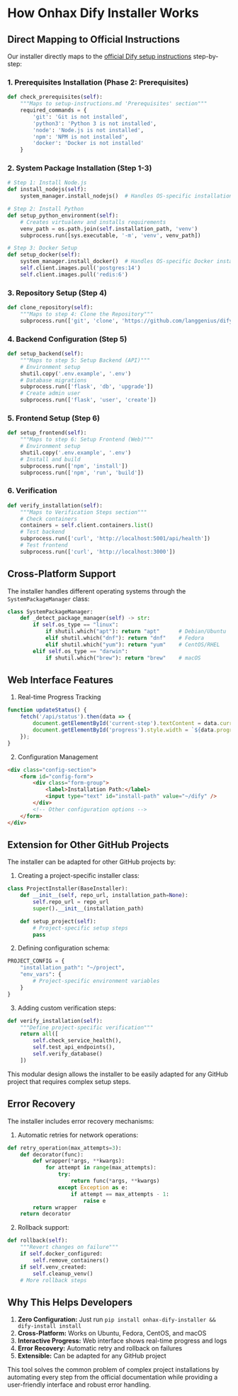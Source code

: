 # How Onhax Dify Installer Works

## Direct Mapping to Official Instructions

Our installer directly maps to the [official Dify setup instructions](setup-instructions.md) step-by-step:

### 1. Prerequisites Installation (Phase 2: Prerequisites)
```python
def check_prerequisites(self):
    """Maps to setup-instructions.md 'Prerequisites' section"""
    required_commands = {
        'git': 'Git is not installed',
        'python3': 'Python 3 is not installed',
        'node': 'Node.js is not installed',
        'npm': 'NPM is not installed',
        'docker': 'Docker is not installed'
    }
```

### 2. System Package Installation (Step 1-3)
```python
# Step 1: Install Node.js
def install_nodejs(self):
    system_manager.install_nodejs()  # Handles OS-specific installation

# Step 2: Install Python
def setup_python_environment(self):
    # Creates virtualenv and installs requirements
    venv_path = os.path.join(self.installation_path, 'venv')
    subprocess.run([sys.executable, '-m', 'venv', venv_path])

# Step 3: Docker Setup
def setup_docker(self):
    system_manager.install_docker()  # Handles OS-specific Docker installation
    self.client.images.pull('postgres:14')
    self.client.images.pull('redis:6')
```

### 3. Repository Setup (Step 4)
```python
def clone_repository(self):
    """Maps to step 4: Clone the Repository"""
    subprocess.run(['git', 'clone', 'https://github.com/langgenius/dify.git'])
```

### 4. Backend Configuration (Step 5)
```python
def setup_backend(self):
    """Maps to step 5: Setup Backend (API)"""
    # Environment setup
    shutil.copy('.env.example', '.env')
    # Database migrations
    subprocess.run(['flask', 'db', 'upgrade'])
    # Create admin user
    subprocess.run(['flask', 'user', 'create'])
```

### 5. Frontend Setup (Step 6)
```python
def setup_frontend(self):
    """Maps to step 6: Setup Frontend (Web)"""
    # Environment setup
    shutil.copy('.env.example', '.env')
    # Install and build
    subprocess.run(['npm', 'install'])
    subprocess.run(['npm', 'run', 'build'])
```

### 6. Verification
```python
def verify_installation(self):
    """Maps to Verification Steps section"""
    # Check containers
    containers = self.client.containers.list()
    # Test backend
    subprocess.run(['curl', 'http://localhost:5001/api/health'])
    # Test frontend
    subprocess.run(['curl', 'http://localhost:3000'])
```

## Cross-Platform Support

The installer handles different operating systems through the `SystemPackageManager` class:

```python
class SystemPackageManager:
    def _detect_package_manager(self) -> str:
        if self.os_type == "linux":
            if shutil.which("apt"): return "apt"      # Debian/Ubuntu
            elif shutil.which("dnf"): return "dnf"    # Fedora
            elif shutil.which("yum"): return "yum"    # CentOS/RHEL
        elif self.os_type == "darwin":
            if shutil.which("brew"): return "brew"    # macOS
```

## Web Interface Features

1. Real-time Progress Tracking
```javascript
function updateStatus() {
    fetch('/api/status').then(data => {
        document.getElementById('current-step').textContent = data.current_step;
        document.getElementById('progress').style.width = `${data.progress}%`;
    });
}
```

2. Configuration Management
```html
<div class="config-section">
    <form id="config-form">
        <div class="form-group">
            <label>Installation Path:</label>
            <input type="text" id="install-path" value="~/dify" />
        </div>
        <!-- Other configuration options -->
    </form>
</div>
```

## Extension for Other GitHub Projects

The installer can be adapted for other GitHub projects by:

1. Creating a project-specific installer class:
```python
class ProjectInstaller(BaseInstaller):
    def __init__(self, repo_url, installation_path=None):
        self.repo_url = repo_url
        super().__init__(installation_path)

    def setup_project(self):
        # Project-specific setup steps
        pass
```

2. Defining configuration schema:
```python
PROJECT_CONFIG = {
    "installation_path": "~/project",
    "env_vars": {
        # Project-specific environment variables
    }
}
```

3. Adding custom verification steps:
```python
def verify_installation(self):
    """Define project-specific verification"""
    return all([
        self.check_service_health(),
        self.test_api_endpoints(),
        self.verify_database()
    ])
```

This modular design allows the installer to be easily adapted for any GitHub project that requires complex setup steps.

## Error Recovery

The installer includes error recovery mechanisms:

1. Automatic retries for network operations:
```python
def retry_operation(max_attempts=3):
    def decorator(func):
        def wrapper(*args, **kwargs):
            for attempt in range(max_attempts):
                try:
                    return func(*args, **kwargs)
                except Exception as e:
                    if attempt == max_attempts - 1:
                        raise e
        return wrapper
    return decorator
```

2. Rollback support:
```python
def rollback(self):
    """Revert changes on failure"""
    if self.docker_configured:
        self.remove_containers()
    if self.venv_created:
        self.cleanup_venv()
    # More rollback steps
```

## Why This Helps Developers

1. **Zero Configuration:** Just run `pip install onhax-dify-installer && dify-install install`
2. **Cross-Platform:** Works on Ubuntu, Fedora, CentOS, and macOS
3. **Interactive Progress:** Web interface shows real-time progress and logs
4. **Error Recovery:** Automatic retry and rollback on failures
5. **Extensible:** Can be adapted for any GitHub project

This tool solves the common problem of complex project installations by automating every step from the official documentation while providing a user-friendly interface and robust error handling.